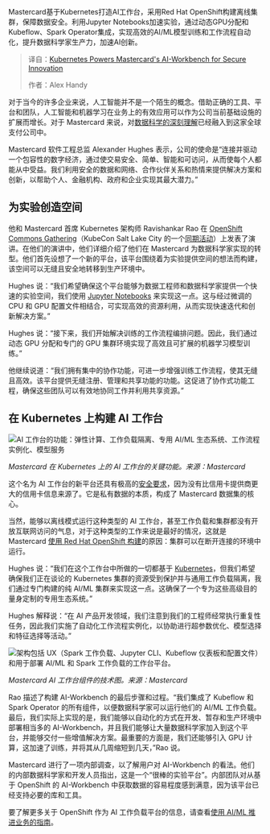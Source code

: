
<!--
title: Kubernetes为Mastercard的AI工作台提供安全创新能力
cover: https://cdn.thenewstack.io/media/2025/04/9633e0a9-kubernetes-mastercard-ai-workbench.jpg
summary: Mastercard基于Kubernetes打造AI工作台，采用Red Hat OpenShift构建离线集群，保障数据安全。利用Jupyter Notebooks加速实验，通过动态GPU分配和Kubeflow、Spark Operator集成，实现高效的AI/ML模型训练和工作流程自动化，提升数据科学家生产力，加速AI创新。
-->

Mastercard基于Kubernetes打造AI工作台，采用Red Hat OpenShift构建离线集群，保障数据安全。利用Jupyter Notebooks加速实验，通过动态GPU分配和Kubeflow、Spark Operator集成，实现高效的AI/ML模型训练和工作流程自动化，提升数据科学家生产力，加速AI创新。

> 译自：[Kubernetes Powers Mastercard's AI-Workbench for Secure Innovation](https://thenewstack.io/kubernetes-powers-mastercards-ai-workbench-for-secure-innovation/)
> 
> 作者：Alex Handy

对于当今的许多企业来说，人工智能并不是一个陌生的概念。借助正确的工具、平台和团队，人工智能和机器学习在业务上的有效应用可以作为公司当前基础设施的扩展而增长。对于 Mastercard 来说，对[数据科学的深刻理解](https://roadmap.sh/ai-data-scientist)已经融入到这家全球支付公司中。

Mastercard 软件工程总监 Alexander Hughes 表示，公司的使命是“连接并驱动一个包容性的数字经济，通过使交易安全、简单、智能和可访问，从而使每个人都能从中受益。我们利用安全的数据和网络、合作伙伴关系和热情来提供解决方案和创新，以帮助个人、金融机构、政府和企业实现其最大潜力。”

## 为实验创造空间

他和 Mastercard 首席 Kubernetes 架构师 Ravishankar Rao 在 [OpenShift Commons Gathering](https://commons.openshift.org/)（KubeCon Salt Lake City 的一个[同期活动](https://commons.openshift.org/gatherings/kubecon-24-nov-12/)）上发表了演讲。在他们的演讲中，他们详细介绍了他们在 Mastercard 为数据科学家实现的转型。他们首先设想了一个新的平台，该平台围绕着为实验提供空间的想法而构建，该空间可以无缝且安全地转移到生产环境中。

Hughes 说：“我们希望确保这个平台能够为数据工程师和数据科学家提供一个快速的实验空间，我们使用 [Jupyter Notebooks](https://jupyter.org/) 来实现这一点。这与经过微调的 CPU 和 GPU 配置文件相结合，可实现高效的资源利用，从而实现快速迭代和创新解决方案。”

Hughes 说：“接下来，我们开始解决训练的工作流程编排问题。因此，我们通过动态 GPU 分配和专门的 GPU 集群环境实现了高效且可扩展的机器学习模型训练。”

他继续说道：“我们拥有集中的协作功能，可进一步增强训练工作流程，使其无缝且高效。该平台提供无缝注册、管理和共享功能的功能。这促进了协作式功能工程，确保这些团队可以有效地协同工作并利用共享资源。”

## 在 Kubernetes 上构建 AI 工作台

![AI 工作台的功能：弹性计算、工作负载隔离、专用 AI/ML 生态系统、工作流程实例化、模型服务](https://cdn.thenewstack.io/media/2025/04/01259fd9-mastercard-ai-workbench-kubernetes-capabilities.png)

*Mastercard 在 Kubernetes 上的 AI 工作台的关键功能。来源：Mastercard*

这个名为 AI 工作台的新平台还具有极高的[安全要求](https://thenewstack.io/security/)，因为没有比信用卡提供商更大的信用卡信息来源了。它是私有数据的本质，构成了 Mastercard 数据集的核心。

当然，能够以离线模式运行这种类型的 AI 工作台，甚至工作负载和集群都没有开放互联网访问的气息，对于这种类型的工作来说是最好的情况，这就是 Mastercard [使用 Red Hat OpenShift 构建](https://thenewstack.io/choosing-the-right-red-hat-ai-solution-rhel-ai-vs-openshift-ai/)的原因：集群可以在断开连接的环境中运行。

Hughes 说：“我们在这个工作台中所做的一切都基于 [Kubernetes](https://thenewstack.io/kubernetes/)，但我们希望确保我们正在谈论的 Kubernetes 集群的资源受到保护并与通用工作负载隔离，我们通过专门构建的纯 AI/ML 集群来实现这一点。这确保了一个专为这些高级目的量身定制的专用生态系统。”

Hughes 解释说：“在 AI 产品开发领域，我们注意到我们的工程师经常执行重复性任务，因此我们实施了自动化工作流程实例化，以协助进行超参数优化、模型选择和特征选择等活动。”

![架构包括 UX（Spark 工作负载、Jupyter CLI、Kubeflow 仪表板和配置文件）和用于部署 AI/ML 和 Spark 工作负载的工作台平台。](https://cdn.thenewstack.io/media/2025/04/8d82b18b-ai-workbench-technical-diagram.png)

*Mastercard AI 工作台组件的技术图。来源：Mastercard*

Rao 描述了构建 AI-Workbench 的最后步骤和过程。“我们集成了 Kubeflow 和 Spark Operator 的所有组件，以便数据科学家可以运行他们的 AI/ML 工作负载。最后，我们实际上实现的是，我们能够以自动化的方式在开发、暂存和生产环境中部署相当多的 AI-Workbench，并且我们能够让大量数据科学家加入到这个平台，并能够交付一些增值解决方案。最重要的方面是，我们还能够引入 GPU 计算，这加速了训练，并将其从几周缩短到几天，”Rao 说。

Mastercard 进行了一项内部调查，以了解用户对 AI-Workbench 的看法。他们的内部数据科学家和开发人员指出，这是一个“很棒的实验平台”。内部团队对从基于 OpenShift 的 AI-Workbench 中获取数据的容易程度感到满意，因为该平台已经支持必要的库和工具。

要了解更多关于 OpenShift 作为 AI 工作负载平台的信息，请查看[使用 AI/ML 推进业务的指南](https://www.redhat.com/en/resources/advance-business-with-ai-ml-ebook)。